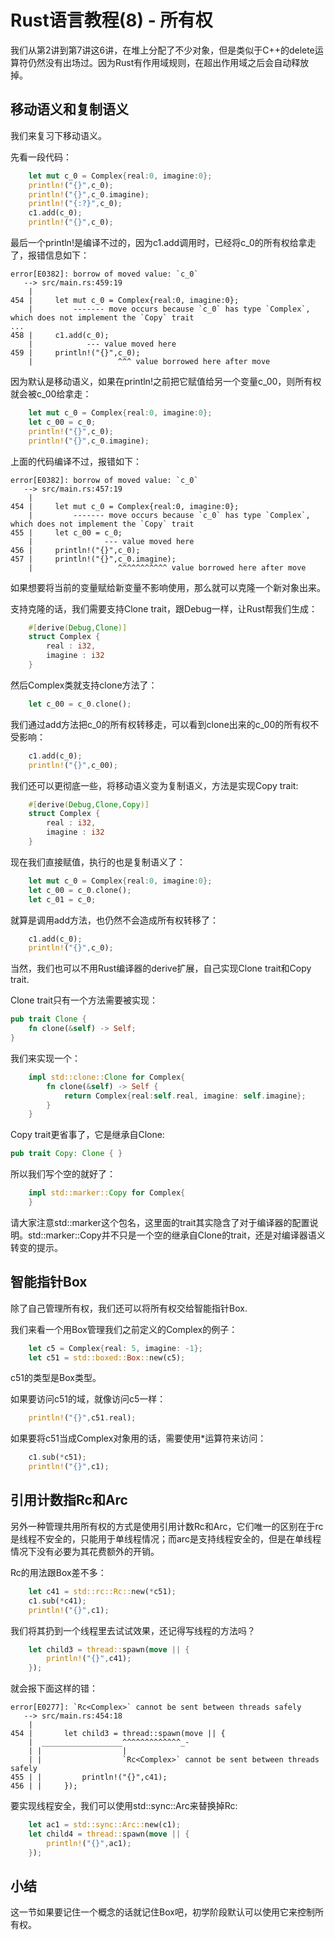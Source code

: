 # Rust语言教程(8) - 所有权

我们从第2讲到第7讲这6讲，在堆上分配了不少对象，但是类似于C++的delete运算符仍然没有出场过。因为Rust有作用域规则，在超出作用域之后会自动释放掉。

## 移动语义和复制语义

我们来复习下移动语义。

先看一段代码：
```rust
    let mut c_0 = Complex{real:0, imagine:0};
    println!("{}",c_0);
    println!("{}",c_0.imagine);
    println!("{:?}",c_0);
    c1.add(c_0);
    println!("{}",c_0);
```

最后一个println!是编译不过的，因为c1.add调用时，已经将c_0的所有权给拿走了，报错信息如下：
```
error[E0382]: borrow of moved value: `c_0`
   --> src/main.rs:459:19
    |
454 |     let mut c_0 = Complex{real:0, imagine:0};
    |         ------- move occurs because `c_0` has type `Complex`, which does not implement the `Copy` trait
...
458 |     c1.add(c_0);
    |            --- value moved here
459 |     println!("{}",c_0);
    |                   ^^^ value borrowed here after move
```

因为默认是移动语义，如果在println!之前把它赋值给另一个变量c_00，则所有权就会被c_00给拿走：
```rust
    let mut c_0 = Complex{real:0, imagine:0};
    let c_00 = c_0;
    println!("{}",c_0);
    println!("{}",c_0.imagine);
```

上面的代码编译不过，报错如下：
```
error[E0382]: borrow of moved value: `c_0`
   --> src/main.rs:457:19
    |
454 |     let mut c_0 = Complex{real:0, imagine:0};
    |         ------- move occurs because `c_0` has type `Complex`, which does not implement the `Copy` trait
455 |     let c_00 = c_0;
    |                --- value moved here
456 |     println!("{}",c_0);
457 |     println!("{}",c_0.imagine);
    |                   ^^^^^^^^^^^ value borrowed here after move
```

如果想要将当前的变量赋给新变量不影响使用，那么就可以克隆一个新对象出来。

支持克隆的话，我们需要支持Clone trait，跟Debug一样，让Rust帮我们生成：
```rust
    #[derive(Debug,Clone)]
    struct Complex {
        real : i32,
        imagine : i32
    }
```

然后Complex类就支持clone方法了：
```rust
    let c_00 = c_0.clone();
```

我们通过add方法把c_0的所有权转移走，可以看到clone出来的c_00的所有权不受影响：

```rust
    c1.add(c_0);
    println!("{}",c_00);
```

我们还可以更彻底一些，将移动语义变为复制语义，方法是实现Copy trait:
```rust
    #[derive(Debug,Clone,Copy)]
    struct Complex {
        real : i32,
        imagine : i32
    }
```

现在我们直接赋值，执行的也是复制语义了：

```rust
    let mut c_0 = Complex{real:0, imagine:0};
    let c_00 = c_0.clone();
    let c_01 = c_0;
```

就算是调用add方法，也仍然不会造成所有权转移了：
```rust
    c1.add(c_0);
    println!("{}",c_0);
```

当然，我们也可以不用Rust编译器的derive扩展，自己实现Clone trait和Copy trait. 

Clone trait只有一个方法需要被实现：
```rust
pub trait Clone {
    fn clone(&self) -> Self;
}
```

我们来实现一个：
```rust
    impl std::clone::Clone for Complex{
        fn clone(&self) -> Self {
            return Complex{real:self.real, imagine: self.imagine};
        }
    }
```

Copy trait更省事了，它是继承自Clone:
```rust
pub trait Copy: Clone { }
```

所以我们写个空的就好了：
```rust
    impl std::marker::Copy for Complex{   
    }
```

请大家注意std::marker这个包名，这里面的trait其实隐含了对于编译器的配置说明。std::marker::Copy并不只是一个空的继承自Clone的trait，还是对编译器语义转变的提示。

## 智能指针Box

除了自己管理所有权，我们还可以将所有权交给智能指针Box. 

我们来看一个用Box管理我们之前定义的Complex的例子：
```rust
    let c5 = Complex{real: 5, imagine: -1};
    let c51 = std::boxed::Box::new(c5);
```
c51的类型是Box<Complex>类型。

如果要访问c51的域，就像访问c5一样：
```rust
    println!("{}",c51.real);
```

如果要将c51当成Complex对象用的话，需要使用*运算符来访问：
```rust
    c1.sub(*c51);
    println!("{}",c1);
```

## 引用计数指Rc和Arc

另外一种管理共用所有权的方式是使用引用计数Rc和Arc，它们唯一的区别在于rc是线程不安全的，只能用于单线程情况；而arc是支持线程安全的，但是在单线程情况下没有必要为其花费额外的开销。

Rc的用法跟Box差不多：

```rust
    let c41 = std::rc::Rc::new(*c51);
    c1.sub(*c41);
    println!("{}",c1);
```

我们将其扔到一个线程里去试试效果，还记得写线程的方法吗？
```rust
    let child3 = thread::spawn(move || {
        println!("{}",c41);
    });
```

就会报下面这样的错：
```
error[E0277]: `Rc<Complex>` cannot be sent between threads safely
   --> src/main.rs:454:18
    |
454 |       let child3 = thread::spawn(move || {
    |  __________________^^^^^^^^^^^^^_-
    | |                  |
    | |                  `Rc<Complex>` cannot be sent between threads safely
455 | |         println!("{}",c41);
456 | |     });
```

要实现线程安全，我们可以使用std::sync::Arc来替换掉Rc:

```rust
    let ac1 = std::sync::Arc::new(c1);
    let child4 = thread::spawn(move || {
        println!("{}",ac1);
    });
```

## 小结

这一节如果要记住一个概念的话就记住Box吧，初学阶段默认可以使用它来控制所有权。
